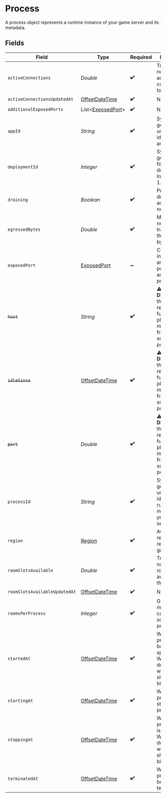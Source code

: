 # Process

A process object represents a runtime instance of your game server and its metadata.


## Fields

| Field                                                                                                                | Type                                                                                                                 | Required                                                                                                             | Description                                                                                                          | Example                                                                                                              |
| -------------------------------------------------------------------------------------------------------------------- | -------------------------------------------------------------------------------------------------------------------- | -------------------------------------------------------------------------------------------------------------------- | -------------------------------------------------------------------------------------------------------------------- | -------------------------------------------------------------------------------------------------------------------- |
| `activeConnections`                                                                                                  | *Double*                                                                                                             | :heavy_check_mark:                                                                                                   | Tracks the number of active connections to a process.                                                                | 10                                                                                                                   |
| `activeConnectionsUpdatedAt`                                                                                         | [OffsetDateTime](https://docs.oracle.com/javase/8/docs/api/java/time/OffsetDateTime.html)                            | :heavy_check_mark:                                                                                                   | N/A                                                                                                                  |                                                                                                                      |
| `additionalExposedPorts`                                                                                             | List<[ExposedPort](../../models/shared/ExposedPort.md)>                                                              | :heavy_check_mark:                                                                                                   | N/A                                                                                                                  |                                                                                                                      |
| `appId`                                                                                                              | *String*                                                                                                             | :heavy_check_mark:                                                                                                   | System generated unique identifier for an application.                                                               | app-af469a92-5b45-4565-b3c4-b79878de67d2                                                                             |
| `deploymentId`                                                                                                       | *Integer*                                                                                                            | :heavy_check_mark:                                                                                                   | System generated id for a deployment. Increments by 1.                                                               | 1                                                                                                                    |
| `draining`                                                                                                           | *Boolean*                                                                                                            | :heavy_check_mark:                                                                                                   | Process in drain will not accept any new rooms.                                                                      |                                                                                                                      |
| `egressedBytes`                                                                                                      | *Double*                                                                                                             | :heavy_check_mark:                                                                                                   | Measures network traffic leaving the process in bytes.                                                               | 435                                                                                                                  |
| `exposedPort`                                                                                                        | [ExposedPort](../../models/shared/ExposedPort.md)                                                                    | :heavy_minus_sign:                                                                                                   | Connection information to an exposed port on an active process.                                                      |                                                                                                                      |
| ~~`host`~~                                                                                                           | *String*                                                                                                             | :heavy_check_mark:                                                                                                   | :warning: **DEPRECATED**: this will be removed in a future release, please migrate away from it as soon as possible. |                                                                                                                      |
| ~~`idleSince`~~                                                                                                      | [OffsetDateTime](https://docs.oracle.com/javase/8/docs/api/java/time/OffsetDateTime.html)                            | :heavy_check_mark:                                                                                                   | :warning: **DEPRECATED**: this will be removed in a future release, please migrate away from it as soon as possible. |                                                                                                                      |
| ~~`port`~~                                                                                                           | *Double*                                                                                                             | :heavy_check_mark:                                                                                                   | :warning: **DEPRECATED**: this will be removed in a future release, please migrate away from it as soon as possible. |                                                                                                                      |
| `processId`                                                                                                          | *String*                                                                                                             | :heavy_check_mark:                                                                                                   | System generated unique identifier to a runtime instance of your game server.                                        | cbfcddd2-0006-43ae-996c-995fff7bed2e                                                                                 |
| `region`                                                                                                             | [Region](../../models/shared/Region.md)                                                                              | :heavy_check_mark:                                                                                                   | Available regions to request a game server.                                                                          |                                                                                                                      |
| `roomSlotsAvailable`                                                                                                 | *Double*                                                                                                             | :heavy_check_mark:                                                                                                   | Tracks the number of room slots available on the process.                                                            | 1                                                                                                                    |
| `roomSlotsAvailableUpdatedAt`                                                                                        | [OffsetDateTime](https://docs.oracle.com/javase/8/docs/api/java/time/OffsetDateTime.html)                            | :heavy_check_mark:                                                                                                   | N/A                                                                                                                  |                                                                                                                      |
| `roomsPerProcess`                                                                                                    | *Integer*                                                                                                            | :heavy_check_mark:                                                                                                   | Governs how many [rooms](https://hathora.dev/docs/concepts/hathora-entities#room) can be scheduled in a process.     | 3                                                                                                                    |
| `startedAt`                                                                                                          | [OffsetDateTime](https://docs.oracle.com/javase/8/docs/api/java/time/OffsetDateTime.html)                            | :heavy_check_mark:                                                                                                   | When the process bound to the specified port. We use this to determine when we should start billing.                 |                                                                                                                      |
| `startingAt`                                                                                                         | [OffsetDateTime](https://docs.oracle.com/javase/8/docs/api/java/time/OffsetDateTime.html)                            | :heavy_check_mark:                                                                                                   | When the process started being provisioned.                                                                          |                                                                                                                      |
| `stoppingAt`                                                                                                         | [OffsetDateTime](https://docs.oracle.com/javase/8/docs/api/java/time/OffsetDateTime.html)                            | :heavy_check_mark:                                                                                                   | When the process is issued to stop. We use this to determine when we should stop billing.                            |                                                                                                                      |
| `terminatedAt`                                                                                                       | [OffsetDateTime](https://docs.oracle.com/javase/8/docs/api/java/time/OffsetDateTime.html)                            | :heavy_check_mark:                                                                                                   | When the process has been terminated.                                                                                |                                                                                                                      |